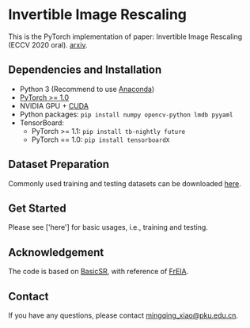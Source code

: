 # Invertible Image Rescaling
This is the PyTorch implementation of paper: Invertible Image Rescaling (ECCV 2020 oral). [arxiv](https://arxiv.org/abs/2005.05650).

## Dependencies and Installation
- Python 3 (Recommend to use [Anaconda](https://www.anaconda.com/download/#linux))
- [PyTorch >= 1.0](https://pytorch.org/)
- NVIDIA GPU + [CUDA](https://developer.nvidia.com/cuda-downloads)
- Python packages: `pip install numpy opencv-python lmdb pyyaml`
- TensorBoard: 
  - PyTorch >= 1.1: `pip install tb-nightly future`
  - PyTorch == 1.0: `pip install tensorboardX`
  
## Dataset Preparation
Commonly used training and testing datasets can be downloaded [here](https://github.com/xinntao/BasicSR/wiki/Prepare-datasets-in-LMDB-format).

## Get Started
Please see ['here'] for basic usages, i.e., training and testing.

## Acknowledgement
The code is based on [BasicSR](https://github.com/xinntao/BasicSR), with reference of [FrEIA](https://github.com/VLL-HD/FrEIA).

## Contact
If you have any questions, please contact <mingqing_xiao@pku.edu.cn>.
